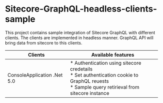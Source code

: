 # Sitecore-GraphQL-headless-clients-sample

This project contains sample integration of Sitecore GraphQL with different clients.
The clients are implemented in headless manner. GraphQL API will bring data from sitecore to this clients.

Clients | Available features 
--- | --- 
ConsoleApplication .Net 5.0 | * Authentication using sitecore credetails <br> * Set authentication cookie to GraphQL reuests <br> * Sample query retirieval from sitecore instance

